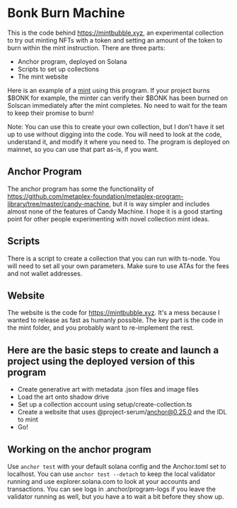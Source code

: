# Bonk Burn Machine
This is the code behind https://mintbubble.xyz, an experimental collection to try out minting NFTs with a token and
setting an amount of the token to burn within the mint instruction. There are three parts:
* Anchor program, deployed on Solana
* Scripts to set up collections
* The mint website

Here is an example of a [mint](https://solscan.io/tx/2Hov8XACgcztovNQR95vMYcTrrW5UcpNanHgZDv7uyuqf8UBvRpT5KqqknZmjuuTKa5ExJKjme3mKFmmKQX4mdLM) using this program. If your project burns $BONK for example, the minter can verify their $BONK has been burned on Solscan immediately after the mint completes. No need to wait for the team to keep their promise to burn!

Note: You can use this to create your own collection, but I don't have it set up to use without digging into the code. You will need to look at the code, understand it, and modify it where you need to. The program is deployed on mainnet, so you can use that part as-is, if you want.

## Anchor Program
The anchor program has some the functionality of https://github.com/metaplex-foundation/metaplex-program-library/tree/master/candy-machine, but it is way simpler and includes almost none of the features of Candy Machine. I hope it is a good starting point for other people experimenting with novel collection mint ideas.

## Scripts
There is a script to create a collection that you can run with ts-node. You will need to set all your own parameters. Make sure to use ATAs for the fees and not wallet addresses.

## Website
The website is the code for https://mintbubble.xyz. It's a mess because I wanted to release as fast as humanly possible. The key part is the code in the mint folder, and you probably want to re-implement the rest.

## Here are the basic steps to create and launch a project using the deployed version of this program
* Create generative art with metadata .json files and image files
* Load the art onto shadow drive
* Set up a collection account using setup/create-collection.ts
* Create a website that uses @project-serum/anchor@0.25.0 and the IDL to mint
* Go!

## Working on the anchor program
Use
`anchor test` 
with your default solana config and the Anchor.toml set to localhost. You can use 
`anchor test --detach` 
to keep the local validator running and use explorer.solana.com to look at your accounts and transactions. You can see logs in .anchor/program-logs if you leave the validator running as well,
but you have a to wait a bit before they show up.
